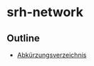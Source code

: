 # srh-network

## Outline

- [Abkürzungsverzeichnis](https://t-meixner.github.io/srh-network/docs/abkürzungsverzeichnis)
